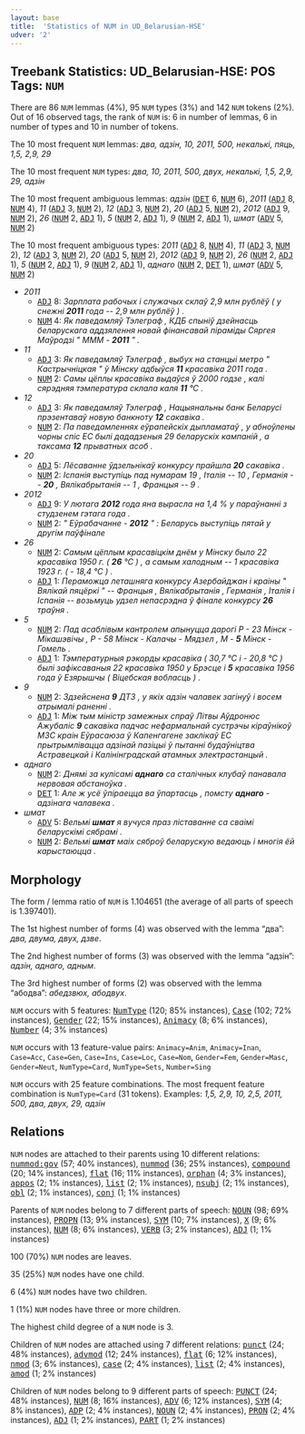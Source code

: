 ```yaml
---
layout: base
title:  'Statistics of NUM in UD_Belarusian-HSE'
udver: '2'
---
```


## Treebank Statistics: UD_Belarusian-HSE: POS Tags: `NUM`

There are 86 `NUM` lemmas (4%), 95 `NUM` types (3%) and 142 `NUM` tokens (2%).
Out of 16 observed tags, the rank of `NUM` is: 6 in number of lemmas, 6 in number of types and 10 in number of tokens.

The 10 most frequent `NUM` lemmas: <em>два, адзін, 10, 2011, 500, некалькі, пяць, 1,5, 2,9, 29</em>

The 10 most frequent `NUM` types:  <em>два, 10, 2011, 500, двух, некалькі, 1,5, 2,9, 29, адзін</em>

The 10 most frequent ambiguous lemmas: <em>адзін</em> (<tt><a href="be_hse-pos-DET.html">DET</a></tt> 6, <tt><a href="be_hse-pos-NUM.html">NUM</a></tt> 6), <em>2011</em> (<tt><a href="be_hse-pos-ADJ.html">ADJ</a></tt> 8, <tt><a href="be_hse-pos-NUM.html">NUM</a></tt> 4), <em>11</em> (<tt><a href="be_hse-pos-ADJ.html">ADJ</a></tt> 3, <tt><a href="be_hse-pos-NUM.html">NUM</a></tt> 2), <em>12</em> (<tt><a href="be_hse-pos-ADJ.html">ADJ</a></tt> 3, <tt><a href="be_hse-pos-NUM.html">NUM</a></tt> 2), <em>20</em> (<tt><a href="be_hse-pos-ADJ.html">ADJ</a></tt> 5, <tt><a href="be_hse-pos-NUM.html">NUM</a></tt> 2), <em>2012</em> (<tt><a href="be_hse-pos-ADJ.html">ADJ</a></tt> 9, <tt><a href="be_hse-pos-NUM.html">NUM</a></tt> 2), <em>26</em> (<tt><a href="be_hse-pos-NUM.html">NUM</a></tt> 2, <tt><a href="be_hse-pos-ADJ.html">ADJ</a></tt> 1), <em>5</em> (<tt><a href="be_hse-pos-NUM.html">NUM</a></tt> 2, <tt><a href="be_hse-pos-ADJ.html">ADJ</a></tt> 1), <em>9</em> (<tt><a href="be_hse-pos-NUM.html">NUM</a></tt> 2, <tt><a href="be_hse-pos-ADJ.html">ADJ</a></tt> 1), <em>шмат</em> (<tt><a href="be_hse-pos-ADV.html">ADV</a></tt> 5, <tt><a href="be_hse-pos-NUM.html">NUM</a></tt> 2)

The 10 most frequent ambiguous types:  <em>2011</em> (<tt><a href="be_hse-pos-ADJ.html">ADJ</a></tt> 8, <tt><a href="be_hse-pos-NUM.html">NUM</a></tt> 4), <em>11</em> (<tt><a href="be_hse-pos-ADJ.html">ADJ</a></tt> 3, <tt><a href="be_hse-pos-NUM.html">NUM</a></tt> 2), <em>12</em> (<tt><a href="be_hse-pos-ADJ.html">ADJ</a></tt> 3, <tt><a href="be_hse-pos-NUM.html">NUM</a></tt> 2), <em>20</em> (<tt><a href="be_hse-pos-ADJ.html">ADJ</a></tt> 5, <tt><a href="be_hse-pos-NUM.html">NUM</a></tt> 2), <em>2012</em> (<tt><a href="be_hse-pos-ADJ.html">ADJ</a></tt> 9, <tt><a href="be_hse-pos-NUM.html">NUM</a></tt> 2), <em>26</em> (<tt><a href="be_hse-pos-NUM.html">NUM</a></tt> 2, <tt><a href="be_hse-pos-ADJ.html">ADJ</a></tt> 1), <em>5</em> (<tt><a href="be_hse-pos-NUM.html">NUM</a></tt> 2, <tt><a href="be_hse-pos-ADJ.html">ADJ</a></tt> 1), <em>9</em> (<tt><a href="be_hse-pos-NUM.html">NUM</a></tt> 2, <tt><a href="be_hse-pos-ADJ.html">ADJ</a></tt> 1), <em>аднаго</em> (<tt><a href="be_hse-pos-NUM.html">NUM</a></tt> 2, <tt><a href="be_hse-pos-DET.html">DET</a></tt> 1), <em>шмат</em> (<tt><a href="be_hse-pos-ADV.html">ADV</a></tt> 5, <tt><a href="be_hse-pos-NUM.html">NUM</a></tt> 2)


* <em>2011</em>
  * <tt><a href="be_hse-pos-ADJ.html">ADJ</a></tt> 8: <em>Зарплата рабочых і служачых склаў 2,9 млн рублёў ( у снежні <b>2011</b> года -- 2,9 млн рублёў ) .</em>
  * <tt><a href="be_hse-pos-NUM.html">NUM</a></tt> 4: <em>Як паведамляў Тэлеграф , КДБ спыніў дзейнасць беларускага аддзялення новай фінансавай піраміды Сяргея Маўродзі " МММ - <b>2011</b> " .</em>
* <em>11</em>
  * <tt><a href="be_hse-pos-ADJ.html">ADJ</a></tt> 3: <em>Як паведамляў Тэлеграф , выбух на станцыі метро " Кастрычніцкая " ў Мінску адбыўся <b>11</b> красавіка 2011 года .</em>
  * <tt><a href="be_hse-pos-NUM.html">NUM</a></tt> 2: <em>Самы цёплы красавіка выдаўся ў 2000 годзе , калі сярэдняя тэмпература склала каля <b>11</b> °С .</em>
* <em>12</em>
  * <tt><a href="be_hse-pos-ADJ.html">ADJ</a></tt> 3: <em>Як паведамляў Тэлеграф , Нацыянальны банк Беларусі прэзентаваў новую банкноту <b>12</b> сакавіка .</em>
  * <tt><a href="be_hse-pos-NUM.html">NUM</a></tt> 2: <em>Па паведамленнях еўрапейскіх дыпламатаў , у абноўлены чорны спіс ЕС былі дададзеныя 29 беларускіх кампаній , а таксама <b>12</b> прыватных асоб .</em>
* <em>20</em>
  * <tt><a href="be_hse-pos-ADJ.html">ADJ</a></tt> 5: <em>Лёсаванне ўдзельнікаў конкурсу прайшла <b>20</b> сакавіка .</em>
  * <tt><a href="be_hse-pos-NUM.html">NUM</a></tt> 2: <em>Іспанія выступіць пад нумарам 19 , Італія -- 10 , Германія -- <b>20</b> , Вялікабрытанія -- 1 , Францыя -- 9 .</em>
* <em>2012</em>
  * <tt><a href="be_hse-pos-ADJ.html">ADJ</a></tt> 9: <em>У лютага <b>2012</b> года яна вырасла на 1,4 % у параўнанні з студзенем гэтага года .</em>
  * <tt><a href="be_hse-pos-NUM.html">NUM</a></tt> 2: <em>" Еўрабачанне - <b>2012</b> " : Беларусь выступіць пятай у другім паўфінале</em>
* <em>26</em>
  * <tt><a href="be_hse-pos-NUM.html">NUM</a></tt> 2: <em>Самым цёплым красавіцкім днём у Мінску было 22 красавіка 1950 г. ( <b>26</b> °С ) , а самым халодным -- 1 красавіка 1923 г. ( - 18,4 °С ) .</em>
  * <tt><a href="be_hse-pos-ADJ.html">ADJ</a></tt> 1: <em>Пераможца леташняга конкурсу Азербайджан і краіны " Вялікай пяцёркі " -- Францыя , Вялікабрытанія , Германія , Італія і Іспанія -- возьмуць удзел непасрэдна ў фінале конкурсу <b>26</b> траўня .</em>
* <em>5</em>
  * <tt><a href="be_hse-pos-NUM.html">NUM</a></tt> 2: <em>Пад асаблівым кантролем апынуцца дарогі Р - 23 Мінск - Мікашэвічы , Р - 58 Мінск - Калачы - Мядзел , М - <b>5</b> Мінск - Гомель .</em>
  * <tt><a href="be_hse-pos-ADJ.html">ADJ</a></tt> 1: <em>Тэмпературныя рэкорды красавіка ( 30,7 °С і - 20,8 °С ) былі зафіксаваныя 22 красавіка 1950 у Брэсце і <b>5</b> красавіка 1956 года ў Езярышчы ( Віцебская вобласць ) .</em>
* <em>9</em>
  * <tt><a href="be_hse-pos-NUM.html">NUM</a></tt> 2: <em>Здзейснена <b>9</b> ДТЗ , у якіх адзін чалавек загінуў і восем атрымалі раненні .</em>
  * <tt><a href="be_hse-pos-ADJ.html">ADJ</a></tt> 1: <em>Між тым міністр замежных спраў Літвы Аўдронюс Ажубаліс <b>9</b> сакавіка падчас нефармальнай сустрэчы кіраўнікоў МЗС краін Еўрасаюза ў Капенгагене заклікаў ЕС прытрымлівацца адзінай пазіцыі ў пытанні будаўніцтва Астравецкай і Калінінградскай атамных электрастанцый .</em>
* <em>аднаго</em>
  * <tt><a href="be_hse-pos-NUM.html">NUM</a></tt> 2: <em>Днямі за кулісамі <b>аднаго</b> са сталічных клубаў панавала нервовая абстаноўка .</em>
  * <tt><a href="be_hse-pos-DET.html">DET</a></tt> 1: <em>Але ж усё ўпіраецца ва ўпартасць , помсту <b>аднаго</b> - адзінага чалавека .</em>
* <em>шмат</em>
  * <tt><a href="be_hse-pos-ADV.html">ADV</a></tt> 5: <em>Вельмі <b>шмат</b> я вучуся праз ліставанне са сваімі беларускімі сябрамі .</em>
  * <tt><a href="be_hse-pos-NUM.html">NUM</a></tt> 2: <em>Вельмі <b>шмат</b> маіх сяброў беларускую ведаюць і многія ёй карыстаюцца .</em>

## Morphology

The form / lemma ratio of `NUM` is 1.104651 (the average of all parts of speech is 1.397401).

The 1st highest number of forms (4) was observed with the lemma “два”: <em>два, двума, двух, дзве</em>.

The 2nd highest number of forms (3) was observed with the lemma “адзін”: <em>адзін, аднаго, адным</em>.

The 3rd highest number of forms (2) was observed with the lemma “абодва”: <em>абедзвюх, абодвух</em>.

`NUM` occurs with 5 features: <tt><a href="be_hse-feat-NumType.html">NumType</a></tt> (120; 85% instances), <tt><a href="be_hse-feat-Case.html">Case</a></tt> (102; 72% instances), <tt><a href="be_hse-feat-Gender.html">Gender</a></tt> (22; 15% instances), <tt><a href="be_hse-feat-Animacy.html">Animacy</a></tt> (8; 6% instances), <tt><a href="be_hse-feat-Number.html">Number</a></tt> (4; 3% instances)

`NUM` occurs with 13 feature-value pairs: `Animacy=Anim`, `Animacy=Inan`, `Case=Acc`, `Case=Gen`, `Case=Ins`, `Case=Loc`, `Case=Nom`, `Gender=Fem`, `Gender=Masc`, `Gender=Neut`, `NumType=Card`, `NumType=Sets`, `Number=Sing`

`NUM` occurs with 25 feature combinations.
The most frequent feature combination is `NumType=Card` (31 tokens).
Examples: <em>1,5, 2,9, 10, 2,5, 2011, 500, два, двух, 29, адзін</em>


## Relations

`NUM` nodes are attached to their parents using 10 different relations: <tt><a href="be_hse-dep-nummod-gov.html">nummod:gov</a></tt> (57; 40% instances), <tt><a href="be_hse-dep-nummod.html">nummod</a></tt> (36; 25% instances), <tt><a href="be_hse-dep-compound.html">compound</a></tt> (20; 14% instances), <tt><a href="be_hse-dep-flat.html">flat</a></tt> (16; 11% instances), <tt><a href="be_hse-dep-orphan.html">orphan</a></tt> (4; 3% instances), <tt><a href="be_hse-dep-appos.html">appos</a></tt> (2; 1% instances), <tt><a href="be_hse-dep-list.html">list</a></tt> (2; 1% instances), <tt><a href="be_hse-dep-nsubj.html">nsubj</a></tt> (2; 1% instances), <tt><a href="be_hse-dep-obl.html">obl</a></tt> (2; 1% instances), <tt><a href="be_hse-dep-conj.html">conj</a></tt> (1; 1% instances)

Parents of `NUM` nodes belong to 7 different parts of speech: <tt><a href="be_hse-pos-NOUN.html">NOUN</a></tt> (98; 69% instances), <tt><a href="be_hse-pos-PROPN.html">PROPN</a></tt> (13; 9% instances), <tt><a href="be_hse-pos-SYM.html">SYM</a></tt> (10; 7% instances), <tt><a href="be_hse-pos-X.html">X</a></tt> (9; 6% instances), <tt><a href="be_hse-pos-NUM.html">NUM</a></tt> (8; 6% instances), <tt><a href="be_hse-pos-VERB.html">VERB</a></tt> (3; 2% instances), <tt><a href="be_hse-pos-ADJ.html">ADJ</a></tt> (1; 1% instances)

100 (70%) `NUM` nodes are leaves.

35 (25%) `NUM` nodes have one child.

6 (4%) `NUM` nodes have two children.

1 (1%) `NUM` nodes have three or more children.

The highest child degree of a `NUM` node is 3.

Children of `NUM` nodes are attached using 7 different relations: <tt><a href="be_hse-dep-punct.html">punct</a></tt> (24; 48% instances), <tt><a href="be_hse-dep-advmod.html">advmod</a></tt> (12; 24% instances), <tt><a href="be_hse-dep-flat.html">flat</a></tt> (6; 12% instances), <tt><a href="be_hse-dep-nmod.html">nmod</a></tt> (3; 6% instances), <tt><a href="be_hse-dep-case.html">case</a></tt> (2; 4% instances), <tt><a href="be_hse-dep-list.html">list</a></tt> (2; 4% instances), <tt><a href="be_hse-dep-amod.html">amod</a></tt> (1; 2% instances)

Children of `NUM` nodes belong to 9 different parts of speech: <tt><a href="be_hse-pos-PUNCT.html">PUNCT</a></tt> (24; 48% instances), <tt><a href="be_hse-pos-NUM.html">NUM</a></tt> (8; 16% instances), <tt><a href="be_hse-pos-ADV.html">ADV</a></tt> (6; 12% instances), <tt><a href="be_hse-pos-SYM.html">SYM</a></tt> (4; 8% instances), <tt><a href="be_hse-pos-ADP.html">ADP</a></tt> (2; 4% instances), <tt><a href="be_hse-pos-NOUN.html">NOUN</a></tt> (2; 4% instances), <tt><a href="be_hse-pos-PRON.html">PRON</a></tt> (2; 4% instances), <tt><a href="be_hse-pos-ADJ.html">ADJ</a></tt> (1; 2% instances), <tt><a href="be_hse-pos-PART.html">PART</a></tt> (1; 2% instances)

